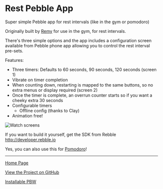 # Rest Pebble App

Super simple Pebble app for rest intervals (like in the gym or pomodoro)

Originally built by [Remy](https://github.com/remy) for use in the gym, for rest intervals.

There's three simple options and the app includes a configuration screen available from Pebble phone app allowing you to control the rest interval pre-sets.

Features:

- Three timers: Defaults to 60 seconds, 90 seconds, 120 seconds (screen 1)
- Vibrate on timer completion
- When counting down, restarting is mapped to the same buttons, so no extra menus or display required (screen 2)
- Once the timer is complete, an overrun counter starts so if you want a cheeky extra 30 seconds
- Configurable timers
    - Offline config (thanks to Clay)
- Animation free!

![Watch screens](https://raw.githubusercontent.com/remy/rest/master/screenshots/states.png)

If you want to build it yourself, get the SDK from Rebble <http://developer.rebble.io>

Yes, you can also use this for [Pomodoro](http://en.wikipedia.org/wiki/Pomodoro_Technique)!

-------------------------------

[Home Page](https://clach04.github.io/pebble-rest-timer/)

[View the Project on GitHub](https://github.com/clach04/pebble-rest-timer)

[Installable PBW](https://github.com/clach04/pebble-rest-timer/releases)
